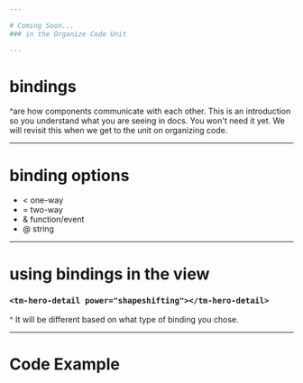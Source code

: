 ```yaml
---

# Coming Soon...
### in the Organize Code Unit

---
```


# bindings

^are how components communicate with each other. This is an introduction so you understand what you are seeing in docs. You won't need it yet. We will revisit this when we get to the unit on organizing code.

---

# binding options

- < one-way
- = two-way
- & function/event
- @ string

---

# using bindings in the view

### `<tm-hero-detail power="shapeshifting"></tm-hero-detail>`

^ It will be different based on what type of binding you chose.

---

# Code Example
